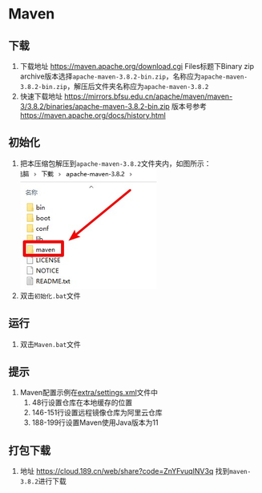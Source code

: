 # Maven

## 下载
1. 下载地址 https://maven.apache.org/download.cgi Files标题下Binary zip archive版本选择`apache-maven-3.8.2-bin.zip`，名称应为`apache-maven-3.8.2-bin.zip`，解压后文件夹名称应为`apache-maven-3.8.2`
2. 快速下载地址 https://mirrors.bfsu.edu.cn/apache/maven/maven-3/3.8.2/binaries/apache-maven-3.8.2-bin.zip 版本号参考 https://maven.apache.org/docs/history.html

## 初始化
1. 把本压缩包解压到`apache-maven-3.8.2`文件夹内，如图所示：  
![初始化示例](img/初始化示例.jpg)
2. 双击`初始化.bat`文件

## 运行
1. 双击`Maven.bat`文件

## 提示
1. Maven配置示例在[extra/settings.xml](extra/settings.xml)文件中
   1. 48行设置仓库在本地缓存的位置
   2. 146-151行设置远程镜像仓库为阿里云仓库
   3. 188-199行设置Maven使用Java版本为11

## 打包下载
1. 地址 https://cloud.189.cn/web/share?code=ZnYFvuqINV3q 找到`maven-3.8.2`进行下载  
